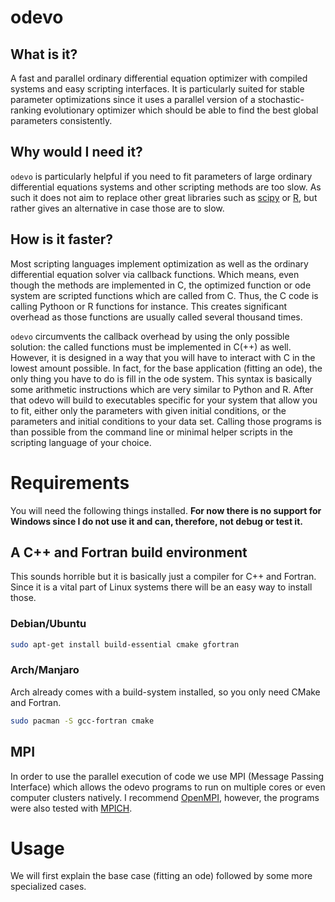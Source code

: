 odevo
=====

What is it?
----------

A fast and parallel ordinary differential equation optimizer with compiled systems and easy scripting interfaces. It is particularly suited for stable parameter optimizations since it uses a parallel
version of a stochastic-ranking evolutionary optimizer which should be able to find the best global
parameters consistently.

Why would I need it?
--------------------

`odevo` is particularly helpful if you need to fit parameters of large ordinary differential 
equations systems and other scripting methods are too slow. As such it does not aim to replace 
other great libraries such as [scipy](www.scipy.org) or [R](www.r-project.org), but rather gives 
an alternative in case those are to slow. 

How is it faster?
-----------------

Most scripting languages implement optimization as well as the ordinary differential equation
solver via callback functions. Which means, even though the methods are implemented in C, the 
optimized function or ode system are scripted functions which are called from C. Thus, the C
code is calling Pythoon or R functions for instance. This creates significant overhead as those
functions are usually called several thousand times.

`odevo` circumvents the callback overhead by using the only possible solution: the called functions
must be implemented in C(++) as well. However, it is designed in a way that you will have to interact
with C in the lowest amount possible. In fact, for the base application (fitting an ode), the only
thing you have to do is fill in the ode system. This syntax is basically some arithmetic instructions
which are very similar to Python and R. After that odevo will build to executables specific for
your system that allow you to fit, either only the parameters with given initial conditions, or
the parameters and initial conditions to your data set. Calling those programs is than possible
from the command line or minimal helper scripts in the scripting language of your choice.

Requirements
============

You will need the following things installed. **For now there is no support for Windows since
I do not use it and can, therefore, not debug or test it.** 

A C++ and Fortran build environment
---------------------------------

This sounds horrible but it is basically just a compiler for C++ and Fortran. Since it is a vital
part of Linux systems there will be an easy way to install those.

### Debian/Ubuntu

```bash
sudo apt-get install build-essential cmake gfortran
```

### Arch/Manjaro

Arch already comes with a build-system installed, so you only need CMake and Fortran.
 
```bash
sudo pacman -S gcc-fortran cmake
```

MPI
---

In order to use the parallel execution of code we use MPI (Message Passing Interface) which allows
the odevo programs to run on multiple cores or even computer clusters natively. I recommend 
[OpenMPI](http://www.open-mpi.org/), however, the programs were also tested with 
[MPICH](http://www.mpich.org/).



Usage
=====

We will first explain the base case (fitting an ode) followed by some more specialized cases. 
